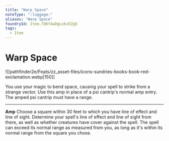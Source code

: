 ```yaml
---
title: "Warp Space"
noteType: ":luggage:"
aliases: "Warp Space"
foundryId: Item.7QKf4wDgLokzEZgU
tags:
  - Item
---
```


# Warp Space
![[pathfinder2e/Feats/zz_asset-files/icons-sundries-books-book-red-exclamation.webp|150]]

You use your magic to bend space, causing your spell to strike from a strange vector. Use this amp in place of a psi cantrip's normal amp entry. The amped psi cantrip must have a range.

* * *

**Amp** Choose a square within 30 feet to which you have line of effect and line of sight. Determine your spell's line of effect and line of sight from there, as well as whether creatures have cover against the spell. The spell can exceed its normal range as measured from you, as long as it's within its normal range from the square you chose.
